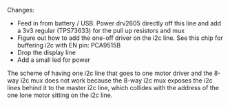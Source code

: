 Changes:
 - Feed in from battery / USB. Power drv2605 directly off this line and add a 3v3 regular (TPS73633) for the pull up resistors and mux
 - Figure out how to add the one-off driver on the i2c line. See this chip for buffering i2c with EN pin: PCA9515B
 - Drop the display line
 - Add a small led for power


The scheme of having one i2c line that goes to one motor driver and the 8-way i2c mux does not work because
the 8-way i2c mux exposes the i2c lines behind it to the master i2c line, which collides with the address of the one lone
motor sitting on the i2c line.
